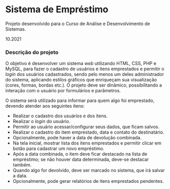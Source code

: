 # Sistema de Empréstimo

Projeto desenvolvido para o Curso de Análise e Desenvolvimento de Sistemas.

10.2021

### Descrição do projeto

O objetivo é desenvolver um sistema *web* utilizando HTML, CSS, PHP e MySQL, para fazer o cadastro de usuários e itens emprestados e permitir o *login* dos usuários cadastrados, sendo pelo menos um deles administrador do sistema, aplicando estilos gráficos que enriqueçam sua visualização (cores, formas, bordas etc.). O projeto deve ser dinâmico, possibilitando a interação com o usuário por formulários e parâmetros.

O sistema será utilizado para informar para quem algo foi emprestado, devendo atender aos seguintes itens:

- Realizar o cadastro dos usuários e dos itens.
- Realizar o *login* do usuário.
- Permitir ao usuário acessar/configurar seus dados, que ficam salvos.
- Realizar o cadastro do item emprestado, data e contato do destinatário.
- Opcionalmente, pode haver a data de devolução combinada.
- Na tela inicial, mostrar lista dos itens emprestados e permitir clicar em botão para cadastrar um novo empréstimo.
- Após a data combinada, o item deve ficar destacado na lista de empréstimo; se não houver data determinada, deve-se destacar também.
- Quando algo for devolvido, deve ser marcado no sistema, que irá salvar a data.
- Opcionalmente, pode gerar relatórios de itens emprestados pendentes.